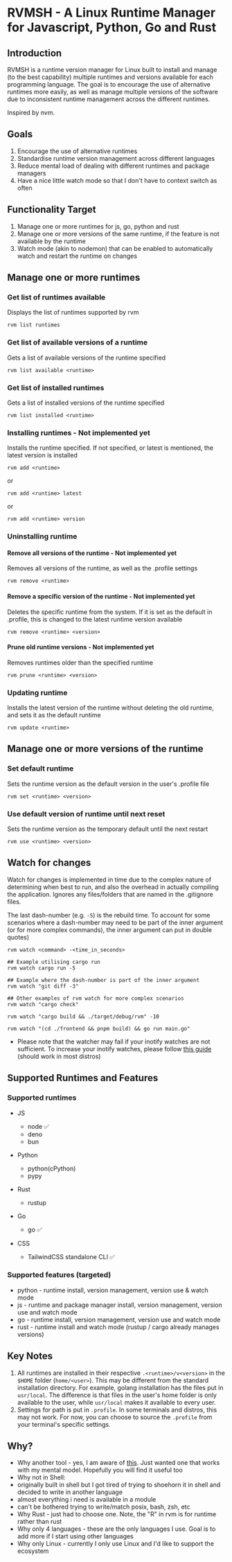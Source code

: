# RVMSH - A Linux Runtime Manager for Javascript, Python, Go and Rust

## Introduction
RVMSH is a runtime version manager for Linux built to install and manage (to the best capability) multiple runtimes and versions available for each programming language. The goal is to encourage the use of alternative runtimes more easily, as well as manage multiple versions of the software due to inconsistent runtime management across the different runtimes.

Inspired by nvm.

## Goals
1. Encourage the use of alternative runtimes
2. Standardise runtime version management across different languages
3. Reduce mental load of dealing with different runtimes and package managers
4. Have a nice little watch mode so that I don't have to context switch as often

## Functionality Target
1. Manage one or more runtimes for js, go, python and rust
2. Manage one or more versions of the same runtime, if the feature is not available by the runtime
3. Watch mode (akin to nodemon) that can be enabled to automatically watch and restart the runtime on changes

## Manage one or more runtimes
### Get list of runtimes available
Displays the list of runtimes supported by rvm

```
rvm list runtimes
```

### Get list of available versions of a runtime
Gets a list of available versions of the runtime specified

```
rvm list available <runtime>
```

### Get list of installed runtimes
Gets a list of installed versions of the runtime specified

```
rvm list installed <runtime>
```

### Installing runtimes - Not implemented yet
Installs the runtime specified. If not specified, or latest is mentioned, the latest version is installed

```
rvm add <runtime>
```

or

```
rvm add <runtime> latest
```

or

```
rvm add <runtime> version
```

### Uninstalling runtime
#### Remove all versions of the runtime - Not implemented yet
Removes all versions of the runtime, as well as the .profile settings

```
rvm remove <runtime>
```

#### Remove a specific version of the runtime - Not implemented yet
Deletes the specific runtime from the system. If it is set as the default in .profile, this is changed to the latest runtime version available

```
rvm remove <runtime> <version>
```

#### Prune old runtime versions - Not implemented yet
Removes runtimes older than the specified runtime

```
rvm prune <runtime> <version>
```

### Updating runtime
Installs the latest version of the runtime without deleting the old runtime, and sets it as the default runtime

```
rvm update <runtime>
```

## Manage one or more versions of the runtime

### Set default runtime
Sets the runtime version as the default version in the user's .profile file

```
rvm set <runtime> <version>
```

### Use default version of runtime until next reset
Sets the runtime version as the temporary default until the next restart

```
rvm use <runtime> <version>
```

## Watch for changes
Watch for changes is implemented in time due to the complex nature of determining when best to run, and also the overhead in actually compiling the application. Ignores any files/folders that are named in the .gitignore files.

The last dash-number (e.g. `-5`) is the rebuild time. To account for some scenarios where a dash-number may need to be part of the inner argument (or for more complex commands), the inner argument can put in double quotes)
```
rvm watch <command> -<time_in_seconds>

## Example utilising cargo run
rvm watch cargo run -5

## Example where the dash-number is part of the inner argument
rvm watch "git diff -3"

## Other examples of rvm watch for more complex scenarios
rvm watch "cargo check"

rvm watch "cargo build && ./target/debug/rvm" -10

rvm watch "(cd ./frontend && pnpm build) && go run main.go"
```

* Please note that the watcher may fail if your inotify watches are not sufficient. To increase your inotify watches, please follow [this guide](https://www.suse.com/support/kb/doc/?id=000020048) (should work in most distros)


## Supported Runtimes and Features
### Supported runtimes
- JS
  - node ✅
  - deno
  - bun

- Python
  - python(cPython)
  - pypy

- Rust
  - rustup

- Go
  - go ✅

- CSS
  - TailwindCSS standalone CLI ✅


### Supported features (targeted)
 - python - runtime install, version management, version use & watch mode
 - js - runtime and package manager install, version management, version use and watch mode
 - go - runtime install, version management, version use and watch mode
 - rust - runtime install and watch mode (rustup / cargo already manages versions)

## Key Notes
1. All runtimes are installed in their respective `.<runtime>/v<version>` in the `$HOME` folder (`home/<user>`). This may be different from the standard installation directory. For example, golang installation has the files put in `usr/local`. The difference is that files in the user's home folder is only available to the user, while `usr/local` makes it available to every user.
2. Settings for path is put in `.profile`. In some terminals and distros, this may not work. For now, you can choose to source the `.profile` from your terminal's specific settings.


## Why?
- Why another tool - yes, I am aware of [this](https://xkcd.com/927/). Just wanted one that works with my mental model. Hopefully you will find it useful too
- Why not in Shell:
 - originally built in shell but I got tired of trying to shoehorn it in shell and decided to write in another language
 - almost everything i need is available in a module
 - can't be bothered trying to write/match posix, bash, zsh, etc
- Why Rust - just had to choose one. Note, the "R" in rvm is for runtime rather than rust
- Why only 4 languages - these are the only languages I use. Goal is to add more if I start using other languages
- Why only Linux - currently I only use Linux and I'd like to support the ecosystem

